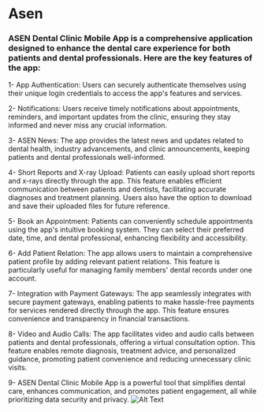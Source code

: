 # Asen

### ASEN Dental Clinic Mobile App is a comprehensive application designed to enhance the dental care experience for both patients and dental professionals. Here are the key features of the app:

1- App Authentication: Users can securely authenticate themselves using their unique login credentials to access the app's features and services.

2- Notifications: Users receive timely notifications about appointments, reminders, and important updates from the clinic, ensuring they stay informed and never miss any crucial information.

3- ASEN News: The app provides the latest news and updates related to dental health, industry advancements, and clinic announcements, keeping patients and dental professionals well-informed.

4- Short Reports and X-ray Upload: Patients can easily upload short reports and x-rays directly through the app. This feature enables efficient communication between patients and dentists, facilitating accurate diagnoses and treatment planning. Users also have the option to download and save their uploaded files for future reference.

5- Book an Appointment: Patients can conveniently schedule appointments using the app's intuitive booking system. They can select their preferred date, time, and dental professional, enhancing flexibility and accessibility.

6- Add Patient Relation: The app allows users to maintain a comprehensive patient profile by adding relevant patient relations. This feature is particularly useful for managing family members' dental records under one account.

7- Integration with Payment Gateways: The app seamlessly integrates with secure payment gateways, enabling patients to make hassle-free payments for services rendered directly through the app. This feature ensures convenience and transparency in financial transactions.

8- Video and Audio Calls: The app facilitates video and audio calls between patients and dental professionals, offering a virtual consultation option. This feature enables remote diagnosis, treatment advice, and personalized guidance, promoting patient convenience and reducing unnecessary clinic visits.

9- ASEN Dental Clinic Mobile App is a powerful tool that simplifies dental care, enhances communication, and promotes patient engagement, all while prioritizing data security and privacy.
![Alt Text](/images)
